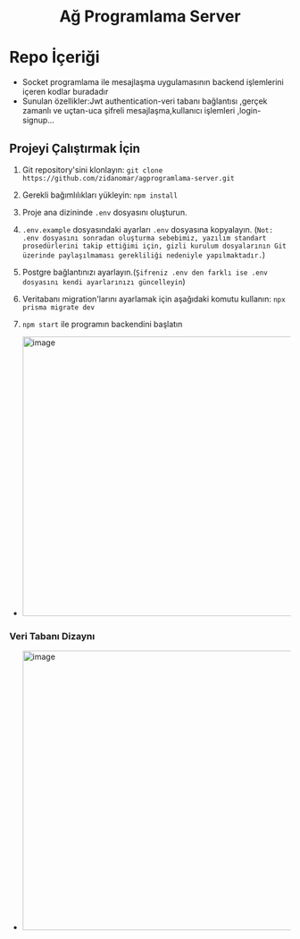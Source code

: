 <h1  align="center">Ağ Programlama Server</h1>

# Repo İçeriği
- Socket programlama ile mesajlaşma uygulamasının backend işlemlerini içeren kodlar buradadır
- Sunulan özellikler:Jwt authentication-veri tabanı bağlantısı ,gerçek zamanlı ve uçtan-uca şifreli mesajlaşma,kullanıcı işlemleri ,login-signup...
## Projeyi Çalıştırmak İçin

1. Git repository'sini klonlayın: `git clone https://github.com/zidanomar/agprogramlama-server.git`
2. Gerekli bağımlılıkları yükleyin:  `npm install`

3. Proje ana dizininde `.env` dosyasını oluşturun. 

4. `.env.example` dosyasındaki ayarları `.env` dosyasına kopyalayın.
(``` Not: .env dosyasını sonradan oluşturma sebebimiz, yazılım standart prosedürlerini takip ettiğimi için, gizli kurulum dosyalarının Git üzerinde paylaşılmaması gerekliliği nedeniyle yapılmaktadır. ```)
5. Postgre bağlantınızı ayarlayın.(```Şifreniz .env den farklı ise .env dosyasını kendi ayarlarınızı güncelleyin```)
6. Veritabanı migration'larını ayarlamak için aşağıdaki komutu kullanın:
 `npx prisma migrate dev`
7. ```npm start``` ile programın backendini başlatın
- <img src="https://github.com/zidanomar/agprogramlama-server/assets/96066271/bdc99976-377c-4130-be71-b796b8d5d0d8" width="500" alt="image">
### Veri Tabanı Dizaynı
- <img src="https://github.com/kaygisizkamil/readme/assets/96066271/a9c98baf-ca55-482f-98ab-5516d98b921b" width="500" alt="image">
